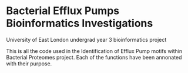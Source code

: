 # Bacterial Efflux Pumps Bioinformatics Investigations
University of East London undergrad year 3 bioinformatics project

This is all the code used in the Identification of Efflux Pump motifs within Bacterial Proteomes project.
Each of the functions have been annonated with their purpose.
